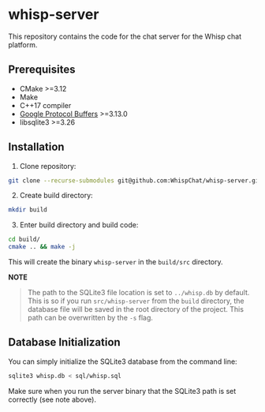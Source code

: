# whisp-server
This repository contains the code for the chat server for the Whisp chat
platform.

## Prerequisites
- CMake >=3.12
- Make
- C++17 compiler
- [Google Protocol Buffers](https://developers.google.com/protocol-buffers) >=3.13.0
- libsqlite3 >=3.26

## Installation
1. Clone repository:
```bash
git clone --recurse-submodules git@github.com:WhispChat/whisp-server.git
```
2. Create build directory:
```bash
mkdir build
```
3. Enter build directory and build code:
```bash
cd build/
cmake .. && make -j
```

This will create the binary `whisp-server` in the `build/src` directory.

**NOTE**
> The path to the SQLite3 file location is set to `../whisp.db` by default.
> This is so if you run `src/whisp-server` from the `build` directory, the database file will be saved in the root directory of the project.
> This path can be overwritten by the `-s` flag.

## Database Initialization
You can simply initialize the SQLite3 database from the command line:
```bash
sqlite3 whisp.db < sql/whisp.sql
```
Make sure when you run the server binary that the SQLite3 path is set correctly
(see note above).
